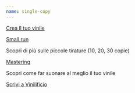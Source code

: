 ```yaml
---
name: single-copy
---
```


[Crea il tuo vinile](/)

[Small run](http://example.net/)

Scopri di più sulle piccole tirature (10, 20, 30 copie)

[Mastering](http://example.net/)

Scopri come far suonare al meglio il tuo vinile

[Scrivi a Vinilificio](http://example.net/)















